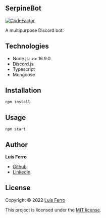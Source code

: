 ## SerpineBot

[![CodeFactor](https://www.codefactor.io/repository/github/luferro/serpinebot/badge)](https://www.codefactor.io/repository/github/luferro/serpinebot)

A multipurpose Discord bot.

## Technologies

-   Node.js: >= 16.9.0
-   Discord.js
-   Typescript
-   Mongoose

## Installation

```
npm install
```

## Usage

```
npm start
```

## Author

**Luís Ferro**

-   [Github](https://github.com/luferro)
-   [LinkedIn](https://www.linkedin.com/in/luis-ferro/)

## License

Copyright © 2022 [Luís Ferro](https://github.com/luferro)

This project is licensed under the [MIT license](LICENSE).
